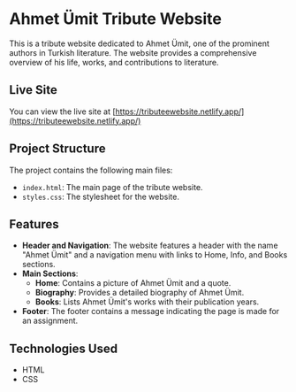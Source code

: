 # Ahmet Ümit Tribute Website

This is a tribute website dedicated to Ahmet Ümit, one of the prominent authors in Turkish literature. The website provides a comprehensive overview of his life, works, and contributions to literature.

## Live Site

You can view the live site at [https://tributeewebsite.netlify.app/](https://tributeewebsite.netlify.app/)

## Project Structure

The project contains the following main files:

- `index.html`: The main page of the tribute website.
- `styles.css`: The stylesheet for the website.

## Features

- **Header and Navigation**: The website features a header with the name "Ahmet Ümit" and a navigation menu with links to Home, Info, and Books sections.
- **Main Sections**:
  - **Home**: Contains a picture of Ahmet Ümit and a quote.
  - **Biography**: Provides a detailed biography of Ahmet Ümit.
  - **Books**: Lists Ahmet Ümit's works with their publication years.
- **Footer**: The footer contains a message indicating the page is made for an assignment.

## Technologies Used

- HTML
- CSS

